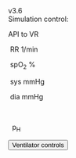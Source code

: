 <div class="w3-row">
<div class="w3-half">
<div class="w3-left w3-small">v3.6&nbsp;</div>
Simulation control: <!--bdl-fmi id="idfmi" mode="continuous" src="modelECMORespiratoryVR_ECMOSimNoRegVentilatorVC8.js" fminame="modelECMORespiratoryVR_ECMOSimNoRegVentilatorVC8" tolerance="0.0001" starttime="0" fstepsize="0.2" fpslimit="5" guid="{df14b810-b76e-4be8-bc34-be8fcb02ed2e}" valuereferences="637537985,905970425,905969984,905970853,905970388,905969947,905970816,16777229,16777230,16777583,16777584,16777585,16777223,100663306,16777224,16777225,905970386" valuelabels="lungs.volume,Veins.chemicalSolution.bloodGases.sO2,Arteries.chemicalSolution.bloodGases.sO2,Tissue.chemicalSolution.bloodGases.sO2,Veins.chemicalSolution.bloodGases.pH,Arteries.chemicalSolution.bloodGases.pH,Tissue.chemicalSolution.bloodGases.pH,RR,TV,ventilatorSCMV.Iratio,ventilatorSCMV.Eratio,ventilatorSCMV.pause,AirO2,AirN2,AirCO2,AirH2O,Veins.chemicalSolution.bloodGases.pCO2" inputs="idrate,16777229,1,60,t;idtv,16777230,1,1000000,t;idiratio,16777583,1,1,t;ideratio,16777584,1,1,t;idpause,16777585,1,100,0,t;ido2,16777223,1,100,t;idco2,16777224,1,100,t;idh2o,16777225,1,100,t;idshunts,16777226,1,100,t;iddeadspace,16777231,1,1000000,t" inputlabels="RR,TV,ventilatorSCMV.Iratio,ventilatorSCMV.Eratio,ventilatorSCMV.pause,AirO2,AirCO2,AirH2O,Shunts,DV"></bdl-fmi-->
<bdl-fmi id="idfmi" mode="continuous" src="modelECMORespiratoryVR_BloodGasesTransport_BloodyMary.js" fminame="modelECMORespiratoryVR_BloodGasesTransport_BloodyMary" tolerance="0.000001" starttime="0" fstepsize="0.2" fpslimit="5" guid="{a838e000-bd6f-47da-a2ad-19d11c90b296}" valuereferences="637540285,905975957,369104075,905975679,905975954,905974984,905975678,16777507,16777505,16777538,16777539,16777540,16777311,100663310,16777312,16777313,905975956,335544320,905973120,905973121" valuelabels="lungVentilatorSCMVAndRespiratoryCenter.lungs.volume,venous.sO2,arterial.sO2,tissueUnit[1].sO2,venous.pH,arterial.pH,tissueUnit[1].pH,lungVentilatorSCMVAndRespiratoryCenter.RR,lungVentilatorSCMVAndRespiratoryCenter.TV,lungVentilatorSCMVAndRespiratoryCenter.ventilatorSCMV.Iratio,lungVentilatorSCMVAndRespiratoryCenter.ventilatorSCMV.Eratio,lungVentilatorSCMVAndRespiratoryCenter.ventilatorSCMV.pause,AirO2,AirN2,AirCO2,AirH2O,venous.pCO2,plethy,bloodHemodynamics.arterialPressure.systolic,bloodHemodynamics.arterialPressure.diastolic" inputs="idrate,16777223,1,60,f;idtv,16777505,1,1000000,t;idiratio,16777538,1,1,t;ideratio,16777539,1,1,t;idpause,16777540,1,100,t;ido2,16777311,1,100,t;idco2,16777312,1,100,t;idh2o,16777313,1,100,t;idshunts,16777227,1,100,t;iddeadspace,16777225,1,1000000,t" inputlabels="RR,lungVentilatorSCMVAndRespiratoryCenter.TV,lungVentilatorSCMVAndRespiratoryCenter.ventilatorSCMV.Iratio,lungVentilatorSCMVAndRespiratoryCenter.ventilatorSCMV.Eratio,lungVentilatorSCMVAndRespiratoryCenter.ventilatorSCMV.pause,AirO2,AirCO2,AirH2O,cShuntFrac,DV"></bdl-fmi>




</div>
<div class="w3-half">

API to VR
<bdl-remote-value remoteurl="http://127.0.0.1:5000/vrapi" interval="2000" id="vrapi" inputs="volume;sO2"></bdl-remote-value>

<div class="w3-row">



</div>
</div>
</div>

<div class="w3-black">
<div class="w3-row">

</div><div class="w3-row">
<div class="w3-threequarter">
<bdl-chartjs-time width="700" height="120" fromid="idfmi" labels="lungs volume"  refindex="0" refvalues="1" minichart="true" colorindex=5></bdl-chartjs-time>
</div>
<div class="w3-quarter">
<div class="w3-card w3-third w3-text-aqua w3-large">

&nbsp;RR<span class="w3-xlarge"><bdl-value fromid="idfmi" refindex="7" convertor="60,1"></bdl-value></span>&nbsp;<span class="w3-small">1/min</span>
</div>

</div>
</div><div class="w3-row">
<div class="w3-threequarter">
<div class="w3-row">
<div class="w3-row">
<div class="w3-half">
<!--div style="transform:scale(0.5);transform-origin: 0 0"-->
<bdl-sachart fromid="idfmi" refindex="4,16" convertors="1,1,0;1,133.322" width="300" height="200"></bdl-sachart>
<!--/div-->

</div>
<div class="w3-half">
<bdl-chartjs-time width="400" height="60" fromid="idfmi" labels="sO2 arteries" refindex="17" refvalues="1" throttle="1000" minichart="true" colorindex="4" maxdata="128"></bdl-chartjs-time>
</div>
</div>
</div>
</div>
<div class="w3-quarter">
<div class="w3-card w3-third w3-text-yellow w3-large">

&nbsp;spO<sub>2</sub><span class="w3-xlarge"><bdl-value fromid="idfmi" refindex="2" convertor="100,1"></bdl-value></span>&nbsp;<span class="w3-small">%</span>

&nbsp;sys<span class="w3-xlarge"><bdl-value fromid="idfmi" refindex="18" convertor="1,133.322"></bdl-value></span>&nbsp;<span class="w3-small">mmHg</span>

&nbsp;dia<span class="w3-xlarge"><bdl-value fromid="idfmi" refindex="19" convertor="1,133.322"></bdl-value></span>&nbsp;<span class="w3-small">mmHg</span>

</div>

</div>
<div class="w3-threequarter">
&nbsp;
</div>
<div class="w3-quarter">
<div class="w3-card w3-third w3-text-green w3-large">

&nbsp;  p<sub>H</sub><span class="w3-xlarge"><bdl-value fromid="idfmi" refindex="4"></bdl-value></span>
</div>
</div>
</div>
</div>

<button class="w3-button w3-blue" onclick="document.getElementById('vcontrols').style.display='block'">Ventilator controls</button>

<div style="display:none" id="vcontrols" class="w3-card">
<button class="w3-button w3-red" onclick="document.getElementById('vcontrols').style.display='none'" title="close controls">X</button>

Data to be sent to VR: 
volume:<bdl-range id="volume" title="Lung volume (m3)" min="0.0001" max="0.01" default="0.002" step="0.000001" fromid="idfmi" refindex="0"></bdl-range>
sO2:<bdl-range id="sO2" min="0" max="1" default="0" step="0.01" title="so2"  fromid="idfmi" refindex="2"></bdl-range>

Patient state: <br/>
<bdl-buttonparams title="Normal" ids="idshunts,iddeadspace" values="2,150" fromid="vrapi" thresholdvalue="0" refindex="5" ></bdl-buttonparams> 
<bdl-buttonparams title="Moderate respiration failure" ids="idshunts,iddeadspace" values="38,400" fromid="vrapi" refindex="5" thresholdvalue="1"></bdl-buttonparams> 
<bdl-buttonparams title="Severe failure" ids="idshunts,iddeadspace" values="58,450" fromid="vrapi" refindex="5" thresholdvalue="2"></bdl-buttonparams><br/>
<bdl-range id="patientstate" title="patient state" min="0" max="3" step="1" default="1" fromid="vrapi" refindex="5"></bdl-range>

Ventilated gas: <!--bdl-buttonparams title="Normal" ids="ido2,idco2,idh2o" values="21,0.03,6"></bdl-buttonparams>
<bdl-buttonparams title="O2 40%" ids="ido2,idco2,idh2o" values="40,0.03,6"></bdl-buttonparams>
<bdl-buttonparams title="O2 60%" ids="ido2,idco2,idh2o" values="60,0.03,6"></bdl-buttonparams-->
<bdl-range id="ido2" title="O2 %" min="5" max="93" default="21" fromid="vrapi" refindex="4"></bdl-range><br/>
<bdl-range id="iddeadspace" title="dead space" min="100" max="4500" default="400"></bdl-range>
<bdl-range id="idshunts" title="L-V shunts %" min="5" max="95" default="38"></bdl-range>
<bdl-range id="idco2" title="CO2 %" min="0" max="10" default="0.03" step="0.01"></bdl-range>
<bdl-range id="idh2o" title="H2O %" min="0" max="10" default="6" step="0.1"></bdl-range>

Mechanical ventilator setting:<br/>
<bdl-range id="idrate" title="Breathing rate (1/min)" min="1" max="120" default="17" step="1" fromid="vrapi" refindex="3"></bdl-range><br/>
<!--bdl-range id="idmuscle" title="Breathing force (%)" min="10" max="400" default="100" step="1" fromid="vrapi" refindex="0"></bdl-range-->
<bdl-range id="idtv" title="Vt - tidal volume (ml)" min="200" max="1000" default="500" step="1" fromid="vrapi" refindex="2"></bdl-range><br/>
<div class="w3-hide">
<bdl-range id="idiratio" min="1" max="4" default="1" step="1"fromid="vrapi" refindex="1"></bdl-range>
<bdl-range id="ideratio" min="1" max="9" default="4" step="1" fromid="vrapi" refindex="0"></bdl-range>
</div>
Set I:E ratio 
<bdl-buttonparams title="1:1" ids="idiratio,ideratio" values="1,1"></bdl-buttonparams>
<bdl-buttonparams title="1:2" ids="idiratio,ideratio" values="1,2"></bdl-buttonparams>
<bdl-buttonparams title="2:1" ids="idiratio,ideratio" values="2,1"></bdl-buttonparams>
<bdl-buttonparams title="3:2" ids="idiratio,ideratio" values="3,2"></bdl-buttonparams></br>
<bdl-range id="idpause" title="pause (%)" min="0" max="70" default="0" step="1" fromid="vrapi" refindex="6"></bdl-range>


<!--bdl-chartjs-time width="150" height="90" fromid="idfmi" labels="RR" initialdata="0" refindex="7" refvalues="1" throttle="1000"></bdl-chartjs-time>
<bdl-chartjs-time width="150" height="90" fromid="idfmi" labels="Vt" initialdata="" refindex="8" refvalues="1" throttle="1000"></bdl-chartjs-time>
<bdl-chartjs-time width="150" height="90" fromid="idfmi" labels="I,E ratio" initialdata="" refindex="9" refvalues="2" throttle="1000"></bdl-chartjs-time>
<bdl-chartjs-time width="150" height="90" fromid="idfmi" labels="pause %" initialdata="" refindex="11" refvalues="1" throttle="1000"></bdl-chartjs-time>
<bdl-chartjs-time width="150" height="90" fromid="idfmi" labels="O2 %" initialdata="" refindex="12" refvalues="1" convertors="100,1" throttle="1000"></bdl-chartjs-time-->

</div>
